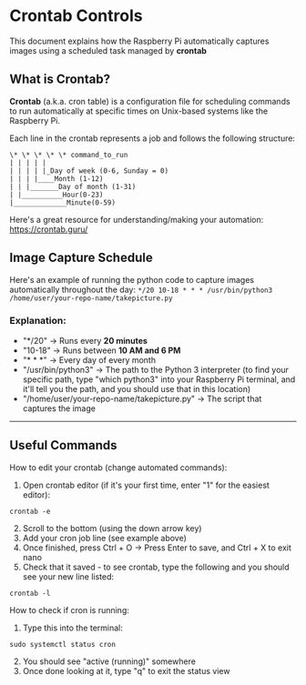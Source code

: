 # Crontab Controls

This document explains how the Raspberry Pi automatically captures images using a scheduled task managed by **crontab**

## What is Crontab?

**Crontab** (a.k.a. cron table) is a configuration file for scheduling commands to run automatically at specific times on Unix-based systems like the Raspberry Pi. 

Each line in the crontab represents a job and follows the following structure:

```
\* \* \* \* \* command_to_run
| | | | |
| | | | |_Day of week (0-6, Sunday = 0)
| | | |____Month (1-12)
| | |_______Day of month (1-31)
| |__________Hour(0-23)
|_____________Minute(0-59)
```

Here's a great resource for understanding/making your automation: https://crontab.guru/

## Image Capture Schedule

Here's an example of running the python code to capture images automatically throughout the day:
`*/20 10-18 * * * /usr/bin/python3 /home/user/your-repo-name/takepicture.py`

### Explanation:
- "*/20" → Runs every **20 minutes**
- "10-18" → Runs between **10 AM and 6 PM**
- "\* \* \*" → Every day of every month
- "/usr/bin/python3" → The path to the Python 3 interpreter (to find your specific path, type "which python3" into your Raspberry Pi terminal, and it'll tell you the path, and you should use that in this location)
- "/home/user/your-repo-name/takepicture.py" → The script that captures the image

---

## Useful Commands

How to edit your crontab (change automated commands):
1. Open crontab editor (if it's your first time, enter "1" for the easiest editor):
```
crontab -e
```
2. Scroll to the bottom (using the down arrow key)
3. Add your cron job line (see example above)
4. Once finished, press Ctrl + O → Press Enter to save, and Ctrl + X to exit nano
5. Check that it saved - to see crontab, type the following and you should see your new line listed:
```
crontab -l
```

How to check if cron is running:
1. Type this into the terminal: 
```
sudo systemctl status cron
```
2. You should see "active (running)" somewhere
3. Once done looking at it, type "q" to exit the status view